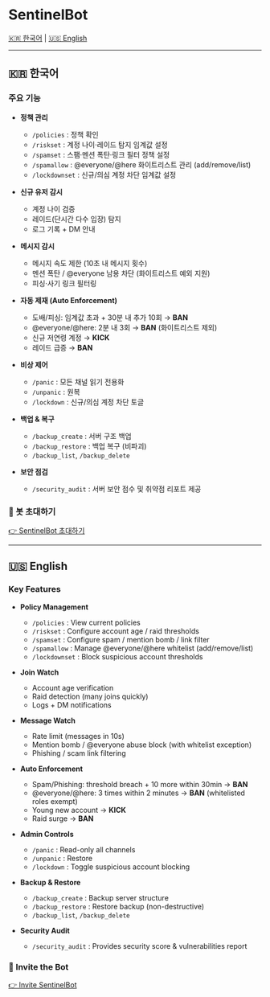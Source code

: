 # SentinelBot

[🇰🇷 한국어](#-한국어) | [🇺🇸 English](#-english)

---

## 🇰🇷 한국어

### 주요 기능
- **정책 관리**
  - `/policies` : 정책 확인
  - `/riskset` : 계정 나이·레이드 탐지 임계값 설정
  - `/spamset` : 스팸·멘션 폭탄·링크 필터 정책 설정
  - `/spamallow` : @everyone/@here 화이트리스트 관리 (add/remove/list)
  - `/lockdownset` : 신규/의심 계정 차단 임계값 설정

- **신규 유저 감시**
  - 계정 나이 검증
  - 레이드(단시간 다수 입장) 탐지
  - 로그 기록 + DM 안내

- **메시지 감시**
  - 메시지 속도 제한 (10초 내 메시지 횟수)
  - 멘션 폭탄 / @everyone 남용 차단 (화이트리스트 예외 지원)
  - 피싱·사기 링크 필터링

- **자동 제재 (Auto Enforcement)**
  - 도배/피싱: 임계값 초과 + 30분 내 추가 10회 → **BAN**
  - @everyone/@here: 2분 내 3회 → **BAN** (화이트리스트 제외)
  - 신규 저연령 계정 → **KICK**
  - 레이드 급증 → **BAN**

- **비상 제어**
  - `/panic` : 모든 채널 읽기 전용화
  - `/unpanic` : 원복
  - `/lockdown` : 신규/의심 계정 차단 토글

- **백업 & 복구**
  - `/backup_create` : 서버 구조 백업
  - `/backup_restore` : 백업 복구 (비파괴)
  - `/backup_list`, `/backup_delete`

- **보안 점검**
  - `/security_audit` : 서버 보안 점수 및 취약점 리포트 제공

### 🤖 봇 초대하기
[👉 SentinelBot 초대하기](https://discord.com/oauth2/authorize?client_id=1312637093251383356)

---

## 🇺🇸 English

### Key Features
- **Policy Management**
  - `/policies` : View current policies
  - `/riskset` : Configure account age / raid thresholds
  - `/spamset` : Configure spam / mention bomb / link filter
  - `/spamallow` : Manage @everyone/@here whitelist (add/remove/list)
  - `/lockdownset` : Block suspicious account thresholds

- **Join Watch**
  - Account age verification
  - Raid detection (many joins quickly)
  - Logs + DM notifications

- **Message Watch**
  - Rate limit (messages in 10s)
  - Mention bomb / @everyone abuse block (with whitelist exception)
  - Phishing / scam link filtering

- **Auto Enforcement**
  - Spam/Phishing: threshold breach + 10 more within 30min → **BAN**
  - @everyone/@here: 3 times within 2 minutes → **BAN** (whitelisted roles exempt)
  - Young new account → **KICK**
  - Raid surge → **BAN**

- **Admin Controls**
  - `/panic` : Read-only all channels
  - `/unpanic` : Restore
  - `/lockdown` : Toggle suspicious account blocking

- **Backup & Restore**
  - `/backup_create` : Backup server structure
  - `/backup_restore` : Restore backup (non-destructive)
  - `/backup_list`, `/backup_delete`

- **Security Audit**
  - `/security_audit` : Provides security score & vulnerabilities report

### 🤖 Invite the Bot
[👉 Invite SentinelBot](https://discord.com/oauth2/authorize?client_id=1312637093251383356)
